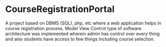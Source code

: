 # CourseRegistrationPortal
A project based on DBMS (SQL), php, etc where a web application helps in course registration process. Model View Control type of software architecture was implemented wherein admin has control over every thing and also students have access to few things including course selection.
